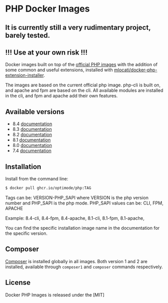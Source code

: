 # PHP Docker Images
## It is currently still a very rudimentary project, barely tested. 

## !!! Use at your own risk !!!

Docker images built on top of the [official PHP images](https://hub.docker.com/r/_/php/) with the addition of some common and useful extensions, installed with [mlocati/docker-php-extension-installer](https://github.com/mlocati/docker-php-extension-installer). 

The images are based on the current official php image. php-cli is built on, and apache and fpm are based on the cli. 
All available modules are installed in the cli, and fpm and apache add their own features.

## Available versions

- 8.4 [documentation](8.4/README.md)
- 8.3 [documentation](8.3/README.md)
- 8.2 [documentation](8.2/README.md)
- 8.1 [documentation](8.1/README.md)
- 8.0 [documentation](8.0/README.md)
- 7.4 [documentation](7.4/README.md)

## Installation
Install from the command line:

```bash
$ docker pull ghcr.io/optimode/php:TAG
```

Tags can be: VERSION-PHP_SAPI
where VERSION is the php version number and PHP_SAPI is the php mode. PHP_SAPI values can be: CLI, FPM, APACHE

Example: 8.4-cli, 8.4-fpm, 8.4-apache, 8.1-cli, 8.1-fpm, 8.1-apache,

You can find the specific installation image name in the documentation for the specific version.


## Composer
[Composer](https://getcomposer.org) is installed globally in all images. 
Both version 1 and 2 are installed, available through `composer1` and `composer` commands respectively.

## License
Docker PHP Images is released under the [MIT]
